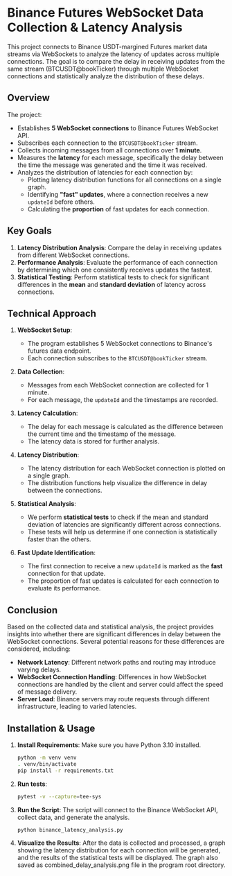 
# Binance Futures WebSocket Data Collection & Latency Analysis

This project connects to Binance USDT-margined Futures market data streams via WebSockets to analyze the latency of updates across multiple connections. The goal is to compare the delay in receiving updates from the same stream (BTCUSDT@bookTicker) through multiple WebSocket connections and statistically analyze the distribution of these delays.

## Overview

The project:
- Establishes **5 WebSocket connections** to Binance Futures WebSocket API.
- Subscribes each connection to the `BTCUSDT@bookTicker` stream.
- Collects incoming messages from all connections over **1 minute**.
- Measures the **latency** for each message, specifically the delay between the time the message was generated and the time it was received.
- Analyzes the distribution of latencies for each connection by:
  - Plotting latency distribution functions for all connections on a single graph.
  - Identifying **"fast" updates**, where a connection receives a new `updateId` before others.
  - Calculating the **proportion** of fast updates for each connection.

## Key Goals
1. **Latency Distribution Analysis**: Compare the delay in receiving updates from different WebSocket connections.
2. **Performance Analysis**: Evaluate the performance of each connection by determining which one consistently receives updates the fastest.
3. **Statistical Testing**: Perform statistical tests to check for significant differences in the **mean** and **standard deviation** of latency across connections.

## Technical Approach
1. **WebSocket Setup**:
   - The program establishes 5 WebSocket connections to Binance's futures data endpoint.
   - Each connection subscribes to the `BTCUSDT@bookTicker` stream.

2. **Data Collection**:
   - Messages from each WebSocket connection are collected for 1 minute.
   - For each message, the `updateId` and the timestamps are recorded.

3. **Latency Calculation**:
   - The delay for each message is calculated as the difference between the current time and the timestamp of the message.
   - The latency data is stored for further analysis.

4. **Latency Distribution**:
   - The latency distribution for each WebSocket connection is plotted on a single graph.
   - The distribution functions help visualize the difference in delay between the connections.

5. **Statistical Analysis**:
   - We perform **statistical tests** to check if the mean and standard deviation of latencies are significantly different across connections.
   - These tests will help us determine if one connection is statistically faster than the others.

6. **Fast Update Identification**:
   - The first connection to receive a new `updateId` is marked as the **fast** connection for that update.
   - The proportion of fast updates is calculated for each connection to evaluate its performance.

## Conclusion
Based on the collected data and statistical analysis, the project provides insights into whether there are significant differences in delay between the WebSocket connections. Several potential reasons for these differences are considered, including:
- **Network Latency**: Different network paths and routing may introduce varying delays.
- **WebSocket Connection Handling**: Differences in how WebSocket connections are handled by the client and server could affect the speed of message delivery.
- **Server Load**: Binance servers may route requests through different infrastructure, leading to varied latencies.

## Installation & Usage

1. **Install Requirements**:
   Make sure you have Python 3.10 installed. 
   ```bash
   python -m venv venv
   . venv/bin/activate
   pip install -r requirements.txt
   ```

2. **Run tests**:
   ```bash
   pytest -v --capture=tee-sys
   ```

3. **Run the Script**:
   The script will connect to the Binance WebSocket API, collect data, and generate the analysis.
   ```bash
   python binance_latency_analysis.py
   ```

3. **Visualize the Results**:
   After the data is collected and processed, a graph showing the latency distribution for each connection will be generated, and the results of the statistical tests will be displayed. The graph also saved as combined_delay_analysis.png file in the program root directory. 
